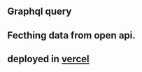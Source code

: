 ## Graphql query

## Fecthing data from open api.


## deployed in [vercel](https://csb-uxsqz-bk9aitcxk.vercel.app/)
